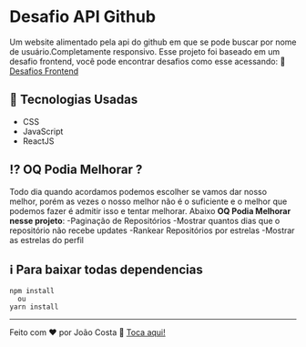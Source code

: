 # Desafio API Github
Um website alimentado pela api do github em que se pode buscar por nome de usuário.Completamente responsivo.
Esse projeto foi baseado em um desafio frontend, você pode encontrar desafios como esse acessando: :link: [Desafios Frontend](https://github.com/felipefialho/frontend-challenges)
## 🚀 Tecnologias Usadas
- CSS 
- JavaScript 
- ReactJS
## :interrobang: OQ Podia Melhorar ?
Todo dia quando acordamos podemos escolher se vamos dar nosso melhor, porém as vezes o nosso melhor não é o suficiente e o melhor que podemos fazer é admitir isso e tentar melhorar.
Abaixo  **OQ Podia Melhorar nesse projeto**:
-Paginação de Repositórios
-Mostrar quantos dias que o repositório não  recebe updates
-Rankear Repositórios por estrelas
-Mostrar as estrelas do perfil
## ℹ️ Para baixar todas dependencias
~~~ 
npm install
  ou
yarn install
~~~

---

Feito com ♥ por João Costa :wave: [Toca aqui!](https://www.linkedin.com/in/joaosc17/)
